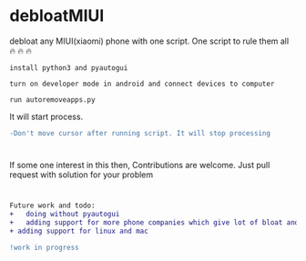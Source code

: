 # debloatMIUI
debloat any MIUI(xiaomi) phone with one script. One script to rule them all :fire:	:fire:	:fire:	


```install python3 and pyautogui```

```turn on developer mode in android and connect devices to computer```

```run autoremoveapps.py```


It will start process. 
```diff
-Don't move cursor after running script. It will stop processing
```
#
If some one interest in  this then, Contributions are welcome. Just pull request with solution for your problem
#
```diff
Future work and todo:
+	doing without pyautogui
+	adding support for more phone companies which give lot of bloat and rule them all
+ adding support for linux and mac
```

```diff
!work in progress
```
